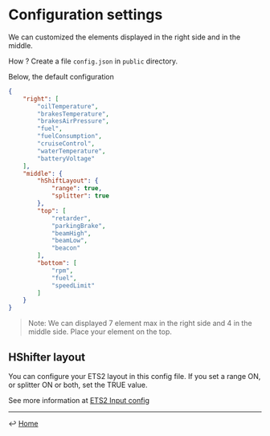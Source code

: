 # Configuration settings

We can customized the elements displayed in the right side and in the middle.

How ? Create a file `config.json` in `public` directory.

Below, the default configuration

````json
{
	"right": [
		"oilTemperature",
		"brakesTemperature",
		"brakesAirPressure",
		"fuel",
		"fuelConsumption",
		"cruiseControl",
		"waterTemperature",
		"batteryVoltage"
	],
	"middle": {
		"hShiftLayout": {
			"range": true,
			"splitter": true
		},
		"top": [
			"retarder",
			"parkingBrake",
			"beamHigh",
			"beamLow",
			"beacon"
		],
		"bottom": [
			"rpm",
			"fuel",
			"speedLimit"
		]
	}
}
````

> Note: We can displayed 7 element max in the right side and 4 in the middle side. Place your element on the top. 

## HShifter layout
You can configure your ETS2 layout in this config file.
If you set a range ON, or splitter ON or both, set the TRUE value.

See more information at [ETS2 Input config](https://eurotrucksimulator2.com/input_config.php)

---
↩️ [Home](../README.md)
